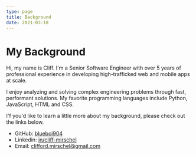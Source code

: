 ```yaml
---
type: page
title: Background
date: 2021-03-18
---
```


# My Background

Hi, my name is Cliff. I'm a Senior Software Engineer with over 5 years of professional experience in developing high-trafficked web and mobile apps at scale.

I enjoy analyzing and solving complex engineering problems through fast, performant solutions.
My favorite programming languages include Python, JavaScript, HTML and CSS.

I'f you'd like to learn a little more about my background, please check out the links below.

- GitHub: [blueboi904](https://github.com/blueboi904)
- Linkedin: [in/cliff-mirschel](https://www.linkedin.com/in/cliff-mirschel/)
- Email: clifford.mirschel@gmail.com
